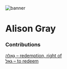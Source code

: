 <html><body><img id="banner" src="/sahd/images/banners/banner.png" alt="banner" /></body></html>

# **Alison Gray**


### Contributions
[גְּאֻלָּה – redemption, right of](../words/redemption,_right_of.md)<br>[גאל – to redeem](../words/to_redeem.md)<br>